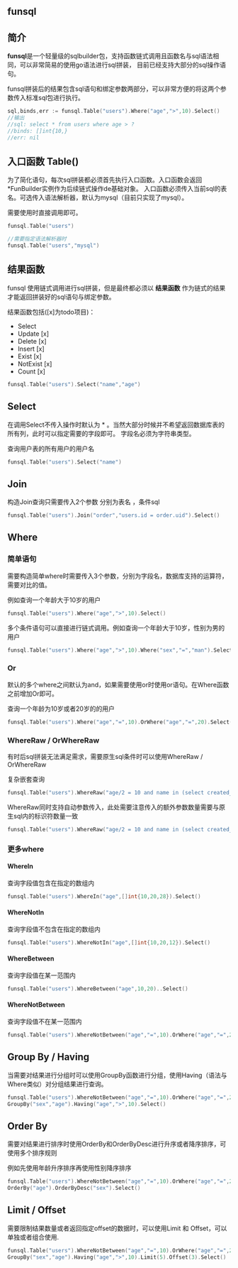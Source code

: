 funsql 
--

## 简介
**funsql**是一个轻量级的sqlbuilder包，支持函数链式调用且函数名与sql语法相同，可以非常简易的使用go语法进行sql拼装，
目前已经支持大部分的sql操作语句。

funsql拼装后的结果包含sql语句和绑定参数两部分，可以非常方便的将这两个参数传入标准sql包进行执行。


```go
sql,binds,err := funsql.Table("users").Where("age",">",10).Select()
//输出
//sql: select * from users where age > ?
//binds: []int{10,}
//err: nil
```
## 入口函数 Table()
为了简化语句，每次sql拼装都必须首先执行入口函数。入口函数会返回*FunBuilder实例作为后续链式操作de基础对象。
入口函数必须传入当前sql的表名。可选传入语法解析器，默认为mysql（目前只实现了mysql）。

需要使用时直接调用即可。

```go
funsql.Table("users")

//需要指定语法解析器时
funsql.Table("users","mysql")
```

## 结果函数 
funsql 使用链式调用进行sql拼装，但是最终都必须以 **结果函数** 作为链式的结果才能返回拼装好的sql语句与绑定参数。

结果函数包括([x]为todo项目)：
- Select 
- Update [x]
- Delete [x]
- Insert [x]
- Exist [x]
- NotExist [x]
- Count [x]

```go
funsql.Table("users").Select("name","age")
```

## Select 
在调用Select不传入操作时默认为 * 。当然大部分时候并不希望返回数据库表的所有列，此时可以指定需要的字段即可。
字段名必须为字符串类型。

查询用户表的所有用户的用户名
```go
funsql.Table("users").Select("name")
```

## Join
构造Join查询只需要传入2个参数 分别为表名 ，条件sql

```go
funsql.Table("users").Join("order","users.id = order.uid").Select()
```

## Where
### 简单语句

需要构造简单where时需要传入3个参数，分别为字段名，数据库支持的运算符，需要对比的值。

例如查询一个年龄大于10岁的用户
```go
funsql.Table("users").Where("age",">",10).Select()
```

多个条件语句可以直接进行链式调用。例如查询一个年龄大于10岁，性别为男的用户
```go
funsql.Table("users").Where("age",">",10).Where("sex","=","man").Select()
```

### Or
默认的多个where之间默认为and，如果需要使用or时使用or语句。在Where函数之前增加Or即可。

查询一个年龄为10岁或者20岁的的用户
```go
funsql.Table("users").Where("age","=",10).OrWhere("age","=",20).Select()
```

### WhereRaw / OrWhereRaw
有时后sql拼装无法满足需求，需要原生sql条件时可以使用WhereRaw / OrWhereRaw

复杂嵌套查询
```go
funsql.Table("users").WhereRaw("age/2 = 10 and name in (select created_by from books) as t")
```

WhereRaw同时支持自动参数传入，此处需要注意传入的额外参数数量需要与原生sql内的标识符数量一致
```go
funsql.Table("users").WhereRaw("age/2 = 10 and name in (select created_by from books where id = ?) as t",1)
```



### 更多where

#### WhereIn

查询字段值包含在指定的数组内
```go
funsql.Table("users").WhereIn("age",[]int{10,20,28}).Select()
```

#### WhereNotIn
查询字段值不包含在指定的数组内
```go
funsql.Table("users").WhereNotIn("age",[]int{10,20,12}).Select()
```

#### WhereBetween
查询字段值在某一范围内
```go
funsql.Table("users").WhereBetween("age",10,20)..Select()
```

#### WhereNotBetween
查询字段值不在某一范围内
```go
funsql.Table("users").WhereNotBetween("age","=",10).OrWhere("age","=",20).Select()
```


## Group By / Having
当需要对结果进行分组时可以使用GroupBy函数进行分组，使用Having（语法与Where类似）对分组结果进行查询。

```go
funsql.Table("users").WhereNotBetween("age","=",10).OrWhere("age","=",20).
GroupBy("sex","age").Having("age",">",10).Select()
```

## Order By 
需要对结果进行排序时使用OrderBy和OrderByDesc进行升序或者降序排序，可使用多个排序规则

例如先使用年龄升序排序再使用性别降序排序

```go
funsql.Table("users").WhereNotBetween("age","=",10).OrWhere("age","=",20).
OrderBy("age").OrderByDesc("sex").Select()
```



## Limit / Offset
需要限制结果数量或者返回指定offset的数据时，可以使用Limit 和 Offset，可以单独或者组合使用.

```go
funsql.Table("users").WhereNotBetween("age","=",10).OrWhere("age","=",20).
GroupBy("sex","age").Having("age",">",10).Limit(5).Offset(3).Select()
```




